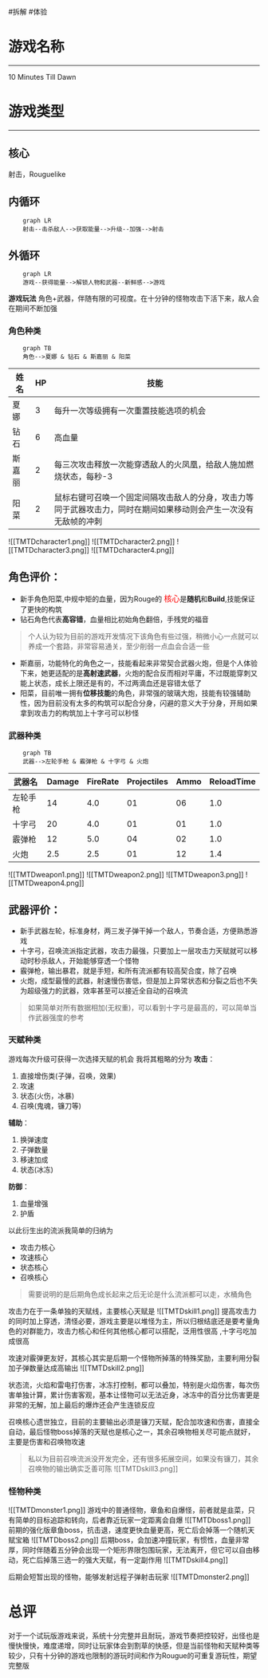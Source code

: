 #拆解 #体验
 # **游戏名称**
---------------------------
10 Minutes Till Dawn

# **游戏类型**
---------------------------
## 核心
射击，Rouguelike

## 内循环
```mermaid 
	graph LR 
	射击--击杀敌人-->获取能量-->升级--加强-->射击
```

## 外循环
```mermaid 
	graph LR 
	游戏--获得能量-->解锁人物和武器--新鲜感-->游戏
```

**游戏玩法**
角色+武器，伴随有限的可视度。在十分钟的怪物攻击下活下来，敌人会在期间不断加强
### 角色种类
```mermaid 
	graph TB 
	角色-->夏娜 & 钻石 & 斯嘉丽 & 阳菜
```

| 姓名   | HP  | 技能                                                                                                             |
| ------ | --- | ---------------------------------------------------------------------------------------------------------------- |
| 夏娜   | 3   | 每升一次等级拥有一次重置技能选项的机会                                                                           |
| 钻石   | 6   | 高血量                                                                                                           |
| 斯嘉丽 | 2   | 每三次攻击释放一次能穿透敌人的火凤凰，给敌人施加燃烧状态，每秒-3                                                 |
| 阳菜   | 2   | 鼠标右键可召唤一个固定间隔攻击敌人的分身，攻击力等同于武器攻击力，同时在期间如果移动则会产生一次没有无敌帧的冲刺 |

![[TMTDcharacter1.png]]
![[TMTDcharacter2.png]]
![[TMTDcharacter3.png]]
![[TMTDcharacter4.png]]
## 角色评价：
- 新手角色阳菜,中规中矩的血量，因为Rouge的
<font  color="red"  size="3">核心</font>是**随机**和**Build**,技能保证了更快的构筑
- 钻石角色代表**高容错**，血量相比初始角色翻倍，手残党的福音
> 个人认为较为目前的游戏开发情况下该角色有些过强，稍微小心一点就可以养成一个套路，非常容易通关，至少削弱一点血会合适一些
- 斯嘉丽，功能特化的角色之一，技能看起来非常契合武器火炮，但是个人体验下来，她更适配的是**高射速武器**，火炮的配合反而相对平庸，不过既能穿刺又能上状态，成长上限还是有的，不过两滴血还是容错太低了
- 阳菜，目前唯一拥有**位移技能**的角色，非常强的玻璃大炮，技能有较强辅助性，因为目前没有太多的构筑可以配合分身，闪避的意义大于分身，开局如果拿到攻击力的构筑加上十字弓可以秒怪


### 武器种类
```mermaid 
	graph TB 
	武器-->左轮手枪 & 霰弹枪 & 十字弓 & 火炮
```

| 武器名   | Damage | FireRate | Projectiles | Ammo | ReloadTime |
| -------- | ------ | -------- | ----------- | ---- | ---------- |
| 左轮手枪 | 14     | 4.0      | 01          | 06   | 1.0        |
| 十字弓   | 20     | 4.0      | 01          | 01   | 1.0        |
| 霰弹枪   | 12     | 5.0      | 04          | 02   | 1.0        |
| 火炮     | 2.5    | 2.5      | 01          | 12   | 1.4        | 
![[TMTDweapon1.png]]
![[TMTDweapon2.png]]
![[TMTDweapon3.png]]
![[TMTDweapon4.png]]
## 武器评价：
- 新手武器左轮，标准身材，两三发子弹干掉一个敌人，节奏合适，方便熟悉游戏
- 十字弓，召唤流派指定武器，攻击力最强，只要加上一层攻击力天赋就可以移动时秒杀敌人，开始能够穿透一个怪物
- 霰弹枪，输出暴君，就是手短，和所有流派都有较高契合度，除了召唤
- 火炮，成型最慢的武器，射速慢伤害低，但是加上异常状态和分裂之后也不失为超级强力的武器，效率甚至可以接近全自动的召唤流
>如果简单对所有数据相加(无权重)，可以看到十字弓是最高的，可以简单当作武器强度的参考

### 天赋种类
游戏每次升级可获得一次选择天赋的机会
我将其粗略的分为
**攻击**：
1. 直接增伤类(子弹，召唤，效果)
2. 攻速
3. 状态(火伤，冰暴)
4. 召唤(鬼魂，镰刀等)

**辅助**：
1. 换弹速度
2. 子弹数量
3. 移速加成
4. 状态(冰冻)

**防御**：
1. 血量增强
2. 护盾

以此衍生出的流派我简单的归纳为
- 攻击力核心
- 攻速核心
- 状态核心
- 召唤核心
> 需要说明的是后期角色成长起来之后无论是什么流派都可以走，水桶角色

攻击力在于一条单独的天赋线，主要核心天赋是
![[TMTDskill1.png]]
提高攻击力的同时加上穿透，清怪必要，游戏主要是以堆怪为主，所以归根结底还是要考量角色的对群能力，攻击力核心和任何其他核心都可以搭配，泛用性很高 ,十字弓吃加成很高

攻速对霰弹更友好，其核心其实是后期一个怪物所掉落的特殊奖励，主要利用分裂加子弹数量达成高输出
![[TMTDskill2.png]]

状态流，火焰和雷电打伤害，冰冻打控制，都可以叠加，特别是火焰伤害，每次伤害单独计算，累计伤害客观，基本让怪物可以无法近身，冰冻中的百分比伤害更是非常的无解，加上最后的爆炸还会产生连锁反应

召唤核心遗世独立，目前的主要输出必须是镰刀天赋，配合加攻速和伤害，直接全自动，最后怪物boss掉落的天赋也是核心之一，其余召唤物相关尽可能点就好，主要是伤害和召唤物攻速
> 私以为目前召唤流派没开发完全，还有很多拓展空间，如果没有镰刀，其余召唤物的输出确实乏善可陈
![[TMTDskill3.png]]

### 怪物种类
![[TMTDmonster1.png]]
游戏中的普通怪物，章鱼和自爆怪，前者就是韭菜，只有简单的目标追踪和转向，后者靠近玩家一定距离会自爆
![[TMTDboss1.png]]
前期的强化版章鱼boss，抗击退，速度更快血量更高，死亡后会掉落一个随机天赋宝箱
![[TMTDboss2.png]]
后期boss，会加速冲撞玩家，有惯性，血量非常厚，同时伴随着五分钟会出现一个矩形界限包围玩家，无法离开，但它可以自由移动，死亡后掉落三选一的强大天赋，有一定副作用
![[TMTDskill4.png]]

后期会短暂出现的怪物，能够发射远程子弹射击玩家
![[TMTDmonster2.png]]

# 总评
对于一个试玩版游戏来说，系统十分完整并且耐玩，游戏节奏把控较好，出怪也是慢快慢快，难度递增，同时让玩家体会到割草的快感，但是当前怪物和天赋种类等较少，只有十分钟的游戏也限制的游玩时间和作为Rougue的可重复游玩性，期望完整版